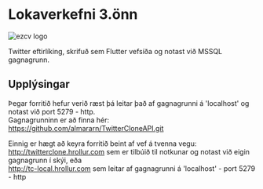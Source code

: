 # Lokaverkefni 3.önn

![ezcv logo](https://hrollur.com/img/logo.jpg)

Twitter eftirlíking, skrifuð sem Flutter vefsíða og notast við MSSQL gagnagrunn.

## Upplýsingar

Þegar forritið hefur verið ræst þá leitar það af gagnagrunni á 'localhost' og notast við port 5279 - http.<br />
Gagnagrunninn er að finna hér: <https://github.com/almararn/TwitterCloneAPI.git>

Einnig er hægt að keyra forritið beint af vef á tvenna vegu:<br />
<http://twitterclone.hrollur.com> sem er tilbúið til notkunar og notast við eigin gagnagrunn í skýi, eða<br />
<http://tc-local.hrollur.com> sem leitar af gagnagrunni á 'localhost' - port 5279 - http
